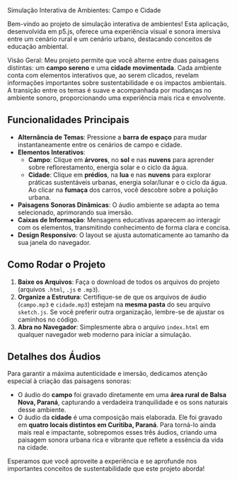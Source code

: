 Simulação Interativa de Ambientes: Campo e Cidade

Bem-vindo ao projeto de simulação interativa de ambientes! Esta aplicação, desenvolvida em p5.js, oferece uma experiência visual e sonora imersiva entre um cenário rural e um cenário urbano, destacando conceitos de educação ambiental.

Visão Geral: Meu projeto permite que você alterne entre duas paisagens distintas: um **campo sereno** e uma **cidade movimentada**. Cada ambiente conta com elementos interativos que, ao serem clicados, revelam informações importantes sobre sustentabilidade e os impactos ambientais. A transição entre os temas é suave e acompanhada por mudanças no ambiente sonoro, proporcionando uma experiência mais rica e envolvente.


## Funcionalidades Principais

* **Alternância de Temas**: Pressione a **barra de espaço** para mudar instantaneamente entre os cenários de campo e cidade.
* **Elementos Interativos**:
    * **Campo**: Clique em **árvores**, no **sol** e nas **nuvens** para aprender sobre reflorestamento, energia solar e o ciclo da água.
    * **Cidade**: Clique em **prédios**, na **lua** e nas **nuvens** para explorar práticas sustentáveis urbanas, energia solar/lunar e o ciclo da água. Ao clicar na **fumaça** dos carros, você descobre sobre a poluição urbana.
* **Paisagens Sonoras Dinâmicas**: O áudio ambiente se adapta ao tema selecionado, aprimorando sua imersão.
* **Caixas de Informação**: Mensagens educativas aparecem ao interagir com os elementos, transmitindo conhecimento de forma clara e concisa.
* **Design Responsivo**: O layout se ajusta automaticamente ao tamanho da sua janela do navegador.


## Como Rodar o Projeto

1.  **Baixe os Arquivos**: Faça o download de todos os arquivos do projeto (arquivos `.html`, `.js` e `.mp3`).
2.  **Organize a Estrutura**: Certifique-se de que os arquivos de áudio (`campo.mp3` e `cidade.mp3`) estejam na **mesma pasta** do seu arquivo `sketch.js`. Se você preferir outra organização, lembre-se de ajustar os caminhos no código.
3.  **Abra no Navegador**: Simplesmente abra o arquivo `index.html` em qualquer navegador web moderno para iniciar a simulação.


## Detalhes dos Áudios

Para garantir a máxima autenticidade e imersão, dedicamos atenção especial à criação das paisagens sonoras:

* O áudio do **campo** foi gravado diretamente em uma **área rural de Balsa Nova, Paraná**, capturando a verdadeira tranquilidade e os sons naturais desse ambiente.
* O áudio da **cidade** é uma composição mais elaborada. Ele foi gravado em **quatro locais distintos em Curitiba, Paraná**. Para torná-lo ainda mais real e impactante, sobrepomos esses três áudios, criando uma paisagem sonora urbana rica e vibrante que reflete a essência da vida na cidade.

Esperamos que você aproveite a experiência e se aprofunde nos importantes conceitos de sustentabilidade que este projeto aborda!

